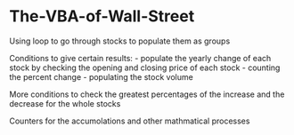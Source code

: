 # The-VBA-of-Wall-Street
Using loop to go through stocks to populate them as groups 

Conditions to give certain results:
    - populate the yearly change of each stock by checking the opening and closing price of each stock
    - counting the percent change 
    - populating the stock volume 

More conditions to check the greatest percentages of the increase and the decrease for the whole stocks 

Counters for the accumolations and other mathmatical processes 
